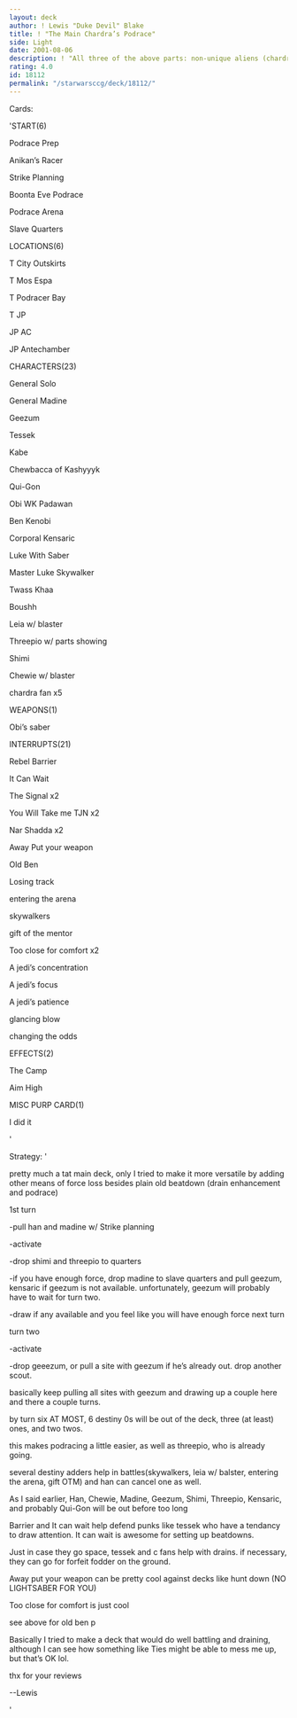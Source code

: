 ```yaml
---
layout: deck
author: ! Lewis "Duke Devil" Blake
title: ! "The Main Chardra’s Podrace"
side: Light
date: 2001-08-06
description: ! "All three of the above parts: non-unique aliens (chardra fans), Mains, and podracing."
rating: 4.0
id: 18112
permalink: "/starwarsccg/deck/18112/"
---
```

Cards: 

'START(6)

Podrace Prep

Anikan’s Racer

Strike Planning

Boonta Eve Podrace

Podrace Arena

Slave Quarters


LOCATIONS(6)

T City Outskirts

T Mos Espa

T Podracer Bay

T JP

JP AC

JP Antechamber


CHARACTERS(23)

General Solo

General Madine

Geezum

Tessek

Kabe

Chewbacca of Kashyyyk

Qui-Gon

Obi WK Padawan

Ben Kenobi

Corporal Kensaric

Luke With Saber

Master Luke Skywalker

Twass Khaa

Boushh

Leia w/ blaster

Threepio w/ parts showing

Shimi

Chewie w/ blaster

chardra fan x5


WEAPONS(1)

Obi’s saber


INTERRUPTS(21)

Rebel Barrier

It Can Wait

The Signal x2

You Will Take me TJN x2

Nar Shadda x2

Away Put your weapon

Old Ben

Losing track

entering the arena

skywalkers

gift of the mentor

Too close for comfort x2

A jedi’s concentration

A jedi’s focus

A jedi’s patience

glancing blow

changing the odds


EFFECTS(2)

The Camp

Aim High


MISC PURP CARD(1)

I did it

'

Strategy: '

pretty much a tat main deck, only I tried to make it more versatile by adding other means of force loss besides plain old beatdown (drain enhancement and podrace)



1st turn

-pull han and madine w/ Strike planning 

-activate

-drop shimi and threepio to quarters

-if you have enough force, drop madine to slave quarters and pull geezum, kensaric if geezum is not available. unfortunately, geezum will probably have to wait for turn two.

-draw if any available and you feel like you will have enough force next turn


turn two

-activate

-drop geeezum, or pull a site with geezum if he’s already out.  drop another scout.


basically keep pulling all sites with geezum and drawing up a couple here and there a couple turns.


by turn six AT MOST, 6 destiny 0s will be out of the deck, three (at least) ones, and two twos.

this makes podracing a little easier, as well as threepio, who is already going.


several destiny adders help in battles(skywalkers, leia w/ balster, entering the arena, gift OTM) and han can cancel one as well.


As I said earlier, Han, Chewie, Madine, Geezum, Shimi, Threepio, Kensaric, and probably Qui-Gon will be out before too long


Barrier and It can wait help defend punks like tessek who have a tendancy to draw attention.  It can wait is awesome for setting up beatdowns.


Just in case they go space, tessek and c fans help with drains.  if necessary, they can go for forfeit fodder on the ground.


 Away put your weapon can be pretty cool against decks like hunt down (NO LIGHTSABER FOR YOU)


 Too close for comfort is just cool


 see above for old ben p


 Basically I tried to make a deck that would do well battling and draining, although I can see how something like Ties might be able to mess me up, but that’s OK lol.


 thx for your reviews

  --Lewis


'
